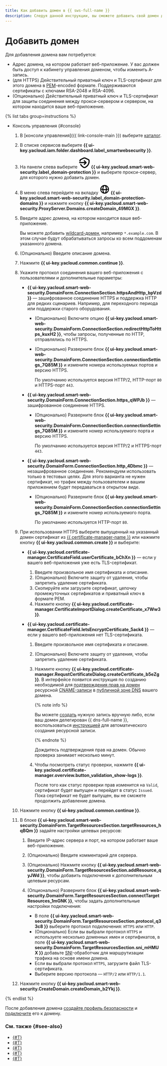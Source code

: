 ```yaml
---
title: Как добавить домен в {{ sws-full-name }}
description: Следуя данной инструкции, вы сможете добавить свой домен для защиты в {{ sws-full-name }}.
---
```


# Добавить домен

Для добавления домена вам потребуется:

* Адрес домена, на котором работает веб-приложение. У вас должен быть доступ к кабинету управления доменом, чтобы изменить А-запись.
* (для HTTPS) Действительный приватный ключ и TLS-сертификат для этого домена в [PEM](https://en.wikipedia.org/wiki/Privacy-Enhanced_Mail)-encoded формате. Поддерживаются сертификаты с ключами RSA-2048 и RSA-4096.
* (Опционально) Действительный приватный ключ и TLS-сертификат для защиты соединения между прокси-сервером и сервером, на котором находится ваше веб-приложение.

{% list tabs group=instructions %}

- Консоль управления {#console}

  1. В [консоли управления]({{ link-console-main }}) выберите [каталог](../../resource-manager/concepts/resources-hierarchy.md#folder).
  1. В списке сервисов выберите **{{ ui-key.yacloud.iam.folder.dashboard.label_smartwebsecurity }}**.
  1. На панели слева выберите ![domain-protection-icon](../../_assets/smartwebsecurity/domain-protection-icon.svg) **{{ ui-key.yacloud.smart-web-security.label_domain-protection }}** и выберите прокси-сервер, для которого нужно добавить домен.
  1. В меню слева перейдите на вкладку ![globe](../../_assets/console-icons/globe.svg) **{{ ui-key.yacloud.smart-web-security.label_domain-protection-domains }}** и нажмите кнопку **{{ ui-key.yacloud.smart-web-security.ProxyServer.Domains.createDomain_49MGX }}**.
  1. Введите адрес домена, на котором находится ваше веб-приложение.
   
     Вы можете добавить [wildcard-домен](https://en.wikipedia.org/wiki/Wildcard_DNS_record), например `*.example.com`. В этом случае будут обрабатываться запросы ко всем поддоменам указанного домена.

  1. (Опционально) Введите описание домена.
  1. Нажмите **{{ ui-key.yacloud.common.continue }}**.
  
  1. Укажите протокол соединения вашего веб-приложения с пользователями и дополнительные параметры:
  
      * **{{ ui-key.yacloud.smart-web-security.DomainForm.ConnectionSection.httpsAndHttp_bpVzd }}** — зашифрованное соединение HTTPS и поддержка HTTP для редких сценариев. Например, для переходного периода или поддержки старого оборудования.

         * (Опционально) Включите опцию **{{ ui-key.yacloud.smart-web-security.DomainForm.ConnectionSection.redirectHttpToHttps_kuxH2 }}**, чтобы запросы, полученные по HTTP, отправлялись по HTTPS.
         * (Опционально) Разверните блок **{{ ui-key.yacloud.smart-web-security.DomainForm.ConnectionSection.connectionSettings_7Q85M }}** и измените номера используемых портов и версию HTTPS.

             По умолчанию используется версия HTTP/2, HTTP-порт `80` и HTTPS-порт `443`.
      * **{{ ui-key.yacloud.smart-web-security.DomainForm.ConnectionSection.https_qWPJb }}** — зашифрованное соединение HTTPS.

         * (Опционально) Разверните блок **{{ ui-key.yacloud.smart-web-security.DomainForm.ConnectionSection.connectionSettings_7Q85M }}** и измените номер используемого порта и версию HTTPS.

             По умолчанию используется версия HTTP/2 и HTTPS-порт `443`.
      * **{{ ui-key.yacloud.smart-web-security.DomainForm.ConnectionSection.http_4Dbmc }}** — незашифрованное соединение. Рекомендуем использовать только в тестовых целях. Для этого варианта не нужен сертификат, но трафик между пользователем и вашим приложением будет передаваться в открытом виде.

         * (Опционально) Разверните блок **{{ ui-key.yacloud.smart-web-security.DomainForm.ConnectionSection.connectionSettings_7Q85M }}** и измените номер используемого порта.

             По умолчанию используется HTTP-порт `80`.
  1. При использовании HTTPS выберите выпущенный на указанный домен сертификат из [{{ certificate-manager-name }}](../../certificate-manager/index.yaml) или нажмите кнопку **{{ ui-key.yacloud.common.create }}** и выберите:

       * **{{ ui-key.yacloud.certificate-manager.CertificateField.userCertificate_bChXn }}** — если у вашего веб-приложения уже есть TLS-сертификат.

          1. Введите произвольное имя сертификата и описание.
          1. (Опционально) Включите защиту от удаления, чтобы запретить удаление сертификата.
          1. Скопируйте или загрузите сертификат, цепочку промежуточных сертификатов и приватный ключ в формате PEM.
          1. Нажмите кнопку **{{ ui-key.yacloud.certificate-manager.CertificateImportDialog.createCertificate_x7Ww3 }}**.

       * **{{ ui-key.yacloud.certificate-manager.CertificateField.letsEncryptCertificate_5ack4 }}** — если у вашего веб-приложения нет TLS-сертификата.

          1. Введите произвольное имя сертификата и описание.
          1. (Опционально) Включите защиту от удаления, чтобы запретить удаление сертификата.
          1. Нажмите кнопку **{{ ui-key.yacloud.certificate-manager.RequstCertificateDialog.createCertificate_b5eZg }}**. В интерфейсе появится инструкция по созданию необходимой для [подтверждения прав на домен](../../certificate-manager/concepts/challenges.md#dns) ресурсной [CNAME-записи](../../dns/concepts/resource-record.md#cname) в [публичной зоне DNS](../../dns/concepts/dns-zone.md#public-zones) вашего домена.

              {% note info %}

              Вы можете [создать](../../dns/operations/resource-record-create.md) нужную запись вручную либо, если ваш домен делегирован {{ dns-full-name }}, воспользоваться [инструкцией](../../certificate-manager/concepts/challenges.md#cname) для автоматического создания ресурсной записи.

              {% endnote %}
          
             Дождитесь подтверждения прав на домен. Обычно проверка занимает несколько минут.
          1. Чтобы посмотреть статус проверки, нажмите **{{ ui-key.yacloud.certificate-manager.overview.button_validation_show-logs }}**.

             После того как статус проверки прав изменится на `Valid`, сертификат будет выпущен и перейдет в статус `Issued`. Пока сертификат не будет выпущен, вы не сможете продолжить добавление домена.
  1. Нажмите кнопку **{{ ui-key.yacloud.common.continue }}**.
  1. В блоке **{{ ui-key.yacloud.smart-web-security.DomainForm.TargetResourcesSection.targetResources_hqBQm }}** задайте настройки целевых ресурсов:

      1. Введите IP-адрес сервера и порт, на котором работает ваше веб-приложение.
      1. (Опционально) Введите комментарий для сервера.
      1. (Опционально) Нажмите кнопку **{{ ui-key.yacloud.smart-web-security.DomainForm.TargetResourcesSection.addResource_qyJWd }}**, чтобы добавить подключения к дополнительным целевым ресурсам.
      1. (Опционально) Разверните блок **{{ ui-key.yacloud.smart-web-security.DomainForm.TargetResourcesSection.connectTargetResources_1mGNK }}**, чтобы задать дополнительные настройки подключения:

          * В поле **{{ ui-key.yacloud.smart-web-security.DomainForm.TargetResourcesSection.protocol_q33c8 }}** выберите протокол подключения: `HTTPS` или `HTTP`.
          * (Опционально) Если вы выбрали протокол `HTTPS` и используете несколько доменных имен и сертификатов, в поле **{{ ui-key.yacloud.smart-web-security.DomainForm.TargetResourcesSection.sni_mHMUX }}** добавьте [SNI](https://ru.wikipedia.org/wiki/Server_Name_Indication)-обработчик для маршрутизации трафика на основе имени домена.
          * Если вы выбрали протокол `HTTPS`, загрузите файл TLS-сертификата.
          * Выберите версию протокола — `HTTP/2` или `HTTP/1.1`.
  1. Нажмите кнопку **{{ ui-key.yacloud.smart-web-security.CreateDomain.createDomain_b2Ykj }}**.

{% endlist %}

После добавления домена [создайте профиль безопасности](profile-create.md) и [подключите](host-connect.md) его к домену.

### См. также {#see-also}

* [{#T}](proxy-create.md)
* [{#T}](profile-create.md)
* [{#T}](setup-infrastructure.md)
* [{#T}](validate-availability.md)
* [{#T}](host-connect.md)
